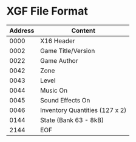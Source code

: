 # XGF File Format

| Address | Content |
|--|--|
| 0000 | X16 Header |
| 0002 | Game Title/Version |
| 0022 | Game Author |
| 0042 | Zone |
| 0043 | Level |
| 0044 | Music On |
| 0045 | Sound Effects On |
| 0046 | Inventory Quantities (127 x 2) |
| 0144 | State (Bank 63 - 8kB) |
| 2144 | EOF |
